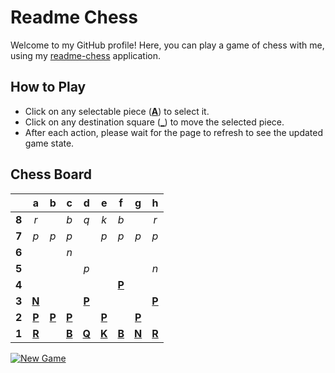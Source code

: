 # Readme Chess

Welcome to my GitHub profile! Here, you can play a game of chess with me, using my [readme-chess](https://github.com/grim-kalman/readme-chess) application.

## How to Play

- Click on any selectable piece ([**A**]()) to select it.
- Click on any destination square ([**_**]()) to move the selected piece.
- After each action, please wait for the page to refresh to see the updated game state.

## Chess Board
|     |  a  |  b  |  c  |  d  |  e  |  f  |  g  |  h  |
|:---:|:---:|:---:|:---:|:---:|:---:|:---:|:---:|:---:|
|  **8**  |  _r_  |     |  _b_  |  _q_  |  _k_  |  _b_  |     |  _r_  |
|  **7**  |  _p_  |  _p_  |  _p_  |     |  _p_  |  _p_  |  _p_  |  _p_  |
|  **6**  |     |     |  _n_  |     |     |     |     |     |
|  **5**  |     |     |     |  _p_  |     |     |     |  _n_  |
|  **4**  |     |     |     |     |     |  [**P**](https://readmechess.azurewebsites.net/select?square=f4)  |     |     |
|  **3**  |  [**N**](https://readmechess.azurewebsites.net/select?square=a3)  |     |     |  [**P**](https://readmechess.azurewebsites.net/select?square=d3)  |     |     |     |  [**P**](https://readmechess.azurewebsites.net/select?square=h3)  |
|  **2**  |  [**P**](https://github.com/grim-kalman)  |  [**P**](https://readmechess.azurewebsites.net/select?square=b2)  |  [**P**](https://readmechess.azurewebsites.net/select?square=c2)  |     |  [**P**](https://readmechess.azurewebsites.net/select?square=e2)  |     |  [**P**](https://readmechess.azurewebsites.net/select?square=g2)  |     |
|  **1**  |  [**R**](https://readmechess.azurewebsites.net/select?square=a1)  |     |  [**B**](https://readmechess.azurewebsites.net/select?square=c1)  |  [**Q**](https://readmechess.azurewebsites.net/select?square=d1)  |  [**K**](https://readmechess.azurewebsites.net/select?square=e1)  |  [**B**](https://github.com/grim-kalman)  |  [**N**](https://readmechess.azurewebsites.net/select?square=g1)  |  [**R**](https://readmechess.azurewebsites.net/select?square=h1)  |

[![New Game](https://img.shields.io/badge/New_Game-4CAF50)](https://readmechess.azurewebsites.net/new)